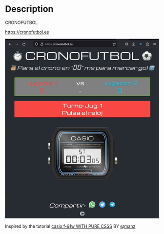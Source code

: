 # Description

CRONOFÚTBOL

https://cronofutbol.es

![demo](https://github.com/Xatpy/cronofutbol/blob/main/images/cronofutbol-demo-2.gif?raw=true)

Inspired by the tutorial [casio f-91w WITH PURE CSSS](https://codepen.io/manz/pen/KKWmWLb) BY [@manz](https://twitter.com/Manz/status/1396744763915841536?s=20&t=ZgyrpHxRE6UB7jbseJ8NAg)
